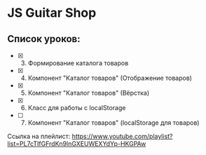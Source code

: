 # JS Guitar Shop

## Список уроков:
- [x] 03. Формирование каталога товаров 
- [x] 04. Компонент "Каталог товаров" (Отображение товаров)
- [x] 05. Компонент "Каталог товаров" (Вёрстка)
- [x] 06. Класс для работы с localStorage
- [ ] 07. Компонент "Каталог товаров" (localStorage для товаров)

Ссылка на плейлист: https://www.youtube.com/playlist?list=PL7cTIfGFrdKn9lnGXEUWEXYdYp-HKGPAw
